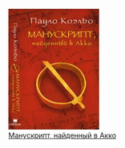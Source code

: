 ![](Манускрипт,%20найденный%20в%20Акко.jpg)  
[Манускрипт, найденный в Акко](Манускрипт,%20найденный%20в%20Акко.md)
